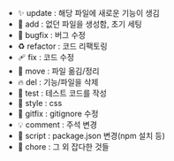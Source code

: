 - ✨ update : 해당 파일에 새로운 기능이 생김
- 🎉 add : 없던 파일을 생성함, 초기 세팅
- 🐛 bugfix : 버그 수정
- ♻ refactor : 코드 리팩토링
- 🩹 fix : 코드 수정
- 🚚 move : 파일 옮김/정리
- 🔥 del : 기능/파일을 삭제
- 🍻 test : 테스트 코드를 작성
- 💄 style : css
- 🙈 gitfix : gitignore 수정
- 💡 comment : 주석 변경
- 🔨 script : package.json 변경(npm 설치 등)
- 📝 chore : 그 외 잡다한 것들